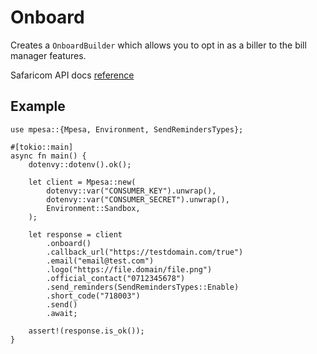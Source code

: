 # Onboard

Creates a `OnboardBuilder` which allows you to opt in as a biller to the bill manager features.

Safaricom API docs [reference](https://developer.safaricom.co.ke/APIs/BillManager)

## Example

```rust,ignore
use mpesa::{Mpesa, Environment, SendRemindersTypes};

#[tokio::main]
async fn main() {
    dotenvy::dotenv().ok();

    let client = Mpesa::new(
        dotenvy::var("CONSUMER_KEY").unwrap(),
        dotenvy::var("CONSUMER_SECRET").unwrap(),
        Environment::Sandbox,
    );

    let response = client
        .onboard()
        .callback_url("https://testdomain.com/true")
        .email("email@test.com")
        .logo("https://file.domain/file.png")
        .official_contact("0712345678")
        .send_reminders(SendRemindersTypes::Enable)
        .short_code("718003")
        .send()
        .await;

    assert!(response.is_ok());
}
```
